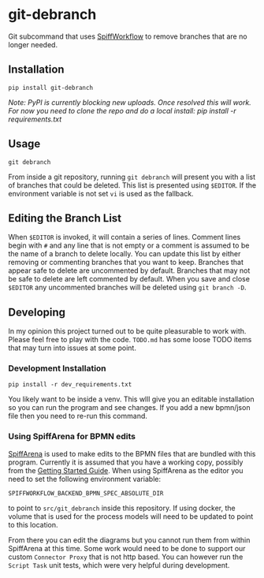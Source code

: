 # git-debranch

Git subcommand that uses [SpiffWorkflow](https://github.com/sartography/SpiffWorkflow) to remove branches that are no longer needed.

## Installation

```
pip install git-debranch
```

_Note: PyPI is currently blocking new uploads. Once resolved this will work. For now you need to 
clone the repo and do a local install: pip install -r requirements.txt_

## Usage

```
git debranch
```

From inside a git repository, running `git debranch` will present you with a list of branches that could 
be deleted. This list is presented using `$EDITOR`. If the environment variable is not set `vi` is used 
as the fallback.

## Editing the Branch List

When `$EDITOR` is invoked, it will contain a series of lines. Comment lines begin with `#` and any line that 
is not empty or a comment is assumed to be the name of a branch to delete locally. You can update this list 
by either removing or commenting branches that you want to keep. Branches that appear safe to delete are 
uncommented by default. Branches that may not be safe to delete are left commented by default. When you save 
and close `$EDITOR` any uncommented branches will be deleted using `git branch -D`.

## Developing

In my opinion this project turned out to be quite pleasurable to work with. Please feel free to play with 
the code. `TODO.md` has some loose TODO items that may turn into issues at some point.

### Development Installation

```
pip install -r dev_requirements.txt
```

You likely want to be inside a venv. This wlll give you an editable installation so you can run the program 
and see changes. If you add a new bpmn/json file then you need to re-run this command.

### Using SpiffArena for BPMN edits

[SpiffArena](https://github.com/sartography/spiff-arena) is used to make edits to the BPMN files that are 
bundled with this program. Currently it is assumed that you have a working copy, possibly from the 
[Getting Started Guide](https://www.spiffworkflow.org/posts/articles/get_started/). When using SpiffArena as 
the editor you need to set the following environment variable:

```
SPIFFWORKFLOW_BACKEND_BPMN_SPEC_ABSOLUTE_DIR
```

to point to `src/git_debranch` inside this repository. If using docker, the volume that is used for the 
process models will need to be updated to point to this location.

From there you can edit the diagrams but you cannot run them from within SpiffArena at this time. Some work 
would need to be done to support our custom `Connector Proxy` that is not http based. You can however run 
the `Script Task` unit tests, which were very helpful during development.
